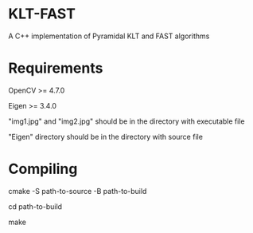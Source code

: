 # KLT-FAST
A C++ implementation of Pyramidal KLT and FAST algorithms

# Requirements
OpenCV >= 4.7.0

Eigen >= 3.4.0

"img1.jpg" and "img2.jpg" should be in the directory with executable file

"Eigen" directory should be in the directory with source file

# Compiling
cmake -S path-to-source -B path-to-build

cd path-to-build

make
